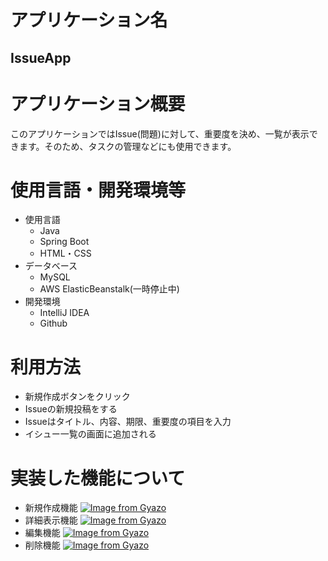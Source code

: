 # アプリケーション名	
## IssueApp
# アプリケーション概要
このアプリケーションではIssue(問題)に対して、重要度を決め、一覧が表示できます。そのため、タスクの管理などにも使用できます。
# 使用言語・開発環境等
- 使用言語
  - Java
  - Spring Boot
  - HTML・CSS
- データベース
  - MySQL
  - AWS ElasticBeanstalk(一時停止中)
- 開発環境
  - IntelliJ IDEA
  - Github
# 利用方法	
- 新規作成ボタンをクリック
- Issueの新規投稿をする
- Issueはタイトル、内容、期限、重要度の項目を入力
- イシュー一覧の画面に追加される
# 実装した機能について
- 新規作成機能
[![Image from Gyazo](https://i.gyazo.com/e5dd09ae0b200d2da02bc126b03e6418.gif)](https://gyazo.com/e5dd09ae0b200d2da02bc126b03e6418)
- 詳細表示機能
[![Image from Gyazo](https://i.gyazo.com/4e06134eacc85141195896a0bd51b75d.gif)](https://gyazo.com/4e06134eacc85141195896a0bd51b75d)
- 編集機能
[![Image from Gyazo](https://i.gyazo.com/0eee42de6d7a15a2df30d47dcb803c9d.gif)](https://gyazo.com/0eee42de6d7a15a2df30d47dcb803c9d)
- 削除機能
[![Image from Gyazo](https://i.gyazo.com/122815583d5bf5d1da1e1958ae24fec5.gif)](https://gyazo.com/122815583d5bf5d1da1e1958ae24fec5)
